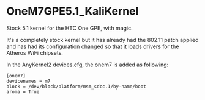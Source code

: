 # OneM7GPE5.1_KaliKernel
Stock 5.1 kernel for the HTC One GPE, with magic.

It's a completely stock kernel but it has already had the 802.11 patch applied and has had its configuration changed so that it loads drivers for the Atheros WiFi chipsets.


In the AnyKernel2 devices.cfg, the onem7 is added as following:

    [onem7]
    devicenames = m7
    block = /dev/block/platform/msm_sdcc.1/by-name/boot
    aroma = True


